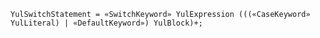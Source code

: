 <!-- This file is generated automatically by infrastructure scripts. Please don't edit by hand. -->

```{ .ebnf .slang-ebnf #YulSwitchStatement }
YulSwitchStatement = «SwitchKeyword» YulExpression (((«CaseKeyword» YulLiteral) | «DefaultKeyword») YulBlock)+;
```
